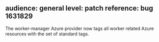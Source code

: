 audience: general
level: patch
reference: bug 1631829
---
The worker-manager Azure provider now tags all worker related Azure resources with the set of standard tags.
